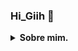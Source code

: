 ### Hi_Giih 👋

<details>
  <summary> <b> Sobre mim. </summary><br>

 <!-- -- 🔭 Atualmente trabalhando com SQL.
 - 🌱 Pretendo me especializar em C# .NET. -->
   
<p align="center">  
  <a href="https://github.com/devfraga/github-readme-stats">
    <img align="center" height="165" src="https://github-readme-stats.vercel.app/api?username=hi-giih&theme=onedark">
  </a>
  <a href="https://github.com/devfraga/github-readme-stats">
    <img align="center" src="https://github-readme-stats.anuraghazra1.vercel.app/api/top-langs/?username=hi-giih&theme=onedark">
  </a>
</p>
</details>


<!--
**hi-giih/hi-giih** is a ✨ _special_ ✨ repository because its `README.md` (this file) appears on your GitHub profile.

Here are some ideas to get you started:

- 🔭 I’m currently working on ...
- 🌱 I’m currently learning ...
- 👯 I’m looking to collaborate on ...
- 🤔 I’m looking for help with ...
- 💬 Ask me about ...
- 📫 How to reach me: ...
- 😄 Pronouns: ...
- ⚡ Fun fact: ...
-->
